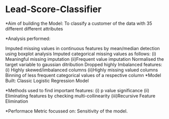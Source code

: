 # Lead-Score-Classifier

*Aim of building the Model: To classify a customer of the data with 35 different different attributes

*Analysis performed:

Imputed missing values in continuous features by mean/median detection using boxplot analysis
Imputed categorical missing values as follows: 
 (i) Meaningful missing imputation 
 (ii)Frequent value imputation
Normalised the target variable to gaussian ditribution
Dropped highly Imbalanced features: 
 (i) Highly skewed/imbalanced columns 
 (ii)Highly missing valued columns
Binning of less frequent categorical values of a respective column
*Model Built: 
Classic Logistic Regression Model

*Methods used to find important features:
 (i)  p value significance
 (ii) Eliminating features by checking multi-collinearity
 (iii)Recursive Feature Elimination
 
*Performace Metric focussed on:
Sensitivity of the model.
